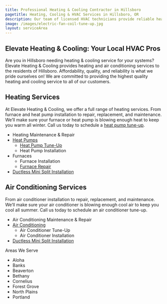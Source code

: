 ```yaml
---
title: Professional Heating & Cooling Contractor in Hillsboro
pagetitle: Heating, Cooling & HVAC Services in Hillsboro, OR
description: Our team of licensed HVAC technicians provide reliable heating and air conditioning services Hillsboro, OR.
image: /images/electric-fan-coil-tune-up.jpg
layout: serviceArea
---
```


## Elevate Heating & Cooling: Your Local HVAC Pros

Are you in Hillsboro needing heating & cooling service for your systems? Elevate Heating & Cooling provides heating and air conditioning services to the residents of Hillsboro. Affordability, quality, and reliability is what we pride ourselves on! We are committed to providing the highest quality heating and cooling service to all of our customers.

## Heating Services

At Elevate Heating & Cooling, we offer a full range of heating services. From furnace and heat pump installation to repair, replacement, and maintenance. We’ll make sure your furnace or heat pump is blowing enough heat to keep you warm all winter. Call us today to schedule a [heat pump tune-up](../../heat-pump-tune-up).

- Heating Maintenance & Repair
- [Heat Pumps](../../heat-pumps/)
	- [Heat Pump Tune-Up](../../heat-pump-tune-up/)
	- Heat Pump Installation
- Furnaces
	- Furnace Installation
	- [Furnace Repair](../../hillsboro-furnace-repair/)
- [Ductless Mini Split Installation](../../ductless-mini-split-installations/)

## Air Conditioning Services

From air conditioner installation to repair, replacement, and maintenance. We’ll make sure your air conditioner is blowing enough cool air to keep you cool all summer. Call us today to schedule an air conditioner tune-up.

- Air Conditioning Maintenance & Repair
- [Air Conditioning](../../air-conditioning/)
	- Air Conditioner Tune-Up
	- Air Conditioner Installation
- [Ductless Mini Split Installation](../../ductless-mini-split-installations/)

Areas We Serve

- Aloha
- Banks
- Beaverton
- Bethany
- Cornelius
- Forest Grove
- North Plains
- Portland